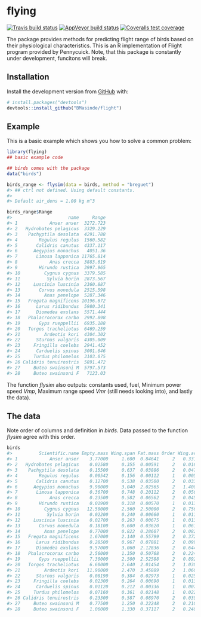 
<!-- README.md is generated from README.Rmd. Please edit that file -->
flying
======

<!-- badges: start -->
[![Travis build status](https://travis-ci.org/BMasinde/flight.svg?branch=master)](https://travis-ci.org/BMasinde/flight) [![AppVeyor build status](https://ci.appveyor.com/api/projects/status/github/BMasinde/flight?branch=master&svg=true)](https://ci.appveyor.com/project/BMasinde/flight) [![Coveralls test coverage](https://coveralls.io/repos/github/BMasinde/flight/badge.svg)](https://coveralls.io/r/BMasinde/flight?branch=master) <!-- badges: end -->

The package provides methods for predicting flight range of birds based on their physiological characteristics. This is an R implementation of Flight program provided by Pennycuick. Note, that this package is constantly under development, funcitons will break.

Installation
------------

Install the development version from [GitHub](https://github.com/) with:

``` r
# install.packages("devtools")
devtools::install_github("BMasinde/flight")
```

Example
-------

This is a basic example which shows you how to solve a common problem:

``` r
library(flying)
## basic example code

## birds comes with the package
data("birds")

birds_range <- flysim(data = birds, method = "breguet")
#> ## ctrl not defined. Using default constants.
#>             
#> Default air_dens = 1.00 kg m^3

birds_range$Range
#>                     name     Range
#> 1            Anser anser  3272.723
#> 2   Hydrobates pelagicus  3329.229
#> 3    Pachyptila desolata  4291.788
#> 4        Regulus regulus  1560.582
#> 5       Calidris canutus  4337.117
#> 6      Aegypius monachus   4051.36
#> 7       Limosa lapponica 11765.814
#> 8            Anas crecca  3883.619
#> 9        Hirundo rustica  3997.965
#> 10         Cygnus cygnus  3379.585
#> 11          Sylvia borin  2873.567
#> 12     Luscinia luscinia  2360.887
#> 13       Corvus monedula  2515.598
#> 14         Anas penelope  5287.346
#> 15   Fregata magnificens 10196.672
#> 16      Larus ridibundus  5980.341
#> 17      Diomedea exulans  5571.444
#> 18   Phalacrocorax carbo  2992.898
#> 19       Gyps rueppellii  6935.188
#> 20   Torgos tracheliotus  6469.259
#> 21         Ardeotis kori  4304.302
#> 22      Sturnus vulgaris  4305.009
#> 23     Fringilla coelebs  2941.452
#> 24      Carduelis spinus  3001.646
#> 25     Turdus philomelos  3103.075
#> 26 Calidris tenuirostris  5891.472
#> 27     Buteo swainsoni M  5797.573
#> 28     Buteo swainsoni F   7123.03
```

The function *flysim* also outputs: constants used, fuel, Minimum power speed *Vmp*, Maximum range speed *Vmr* (still needs looking into), and lastly the data).

The data
--------

Note order of columns and definition in *birds*. Data passed to the function *flysim* agree with this order.

``` r
birds
#>          Scientific.name Empty.mass Wing.span Fat.mass Order Wing.area
#> 1            Anser anser    3.77000     1.600  0.84641     2   0.33100
#> 2   Hydrobates pelagicus    0.02580     0.355  0.00591     2   0.01610
#> 3    Pachyptila desolata    0.15500     0.637  0.03886     2   0.04710
#> 4        Regulus regulus    0.00542     0.156  0.00112     1   0.00525
#> 5       Calidris canutus    0.12700     0.538  0.03500     2   0.03320
#> 6      Aegypius monachus    9.90000     3.040  2.02565     2   1.40000
#> 7       Limosa lapponica    0.36700     0.748  0.20112     2   0.05680
#> 8            Anas crecca    0.23500     0.582  0.06562     2   0.04580
#> 9        Hirundo rustica    0.01900     0.318  0.00570     1   0.01320
#> 10         Cygnus cygnus   12.50000     2.560  2.50000     2   0.75600
#> 11          Sylvia borin    0.02200     0.240  0.00660     1   0.01100
#> 12     Luscinia luscinia    0.02700     0.263  0.00675     1   0.01300
#> 13       Corvus monedula    0.18100     0.600  0.03620     1   0.06180
#> 14         Anas penelope    0.77000     0.822  0.28607     2   0.08290
#> 15   Fregata magnificens    1.67000     2.140  0.55799     2   0.37200
#> 16      Larus ridibundus    0.28500     0.967  0.07881     2   0.09920
#> 17      Diomedea exulans    9.57000     3.060  2.12836     2   0.64400
#> 18   Phalacrocorax carbo    2.56000     1.350  0.50768     2   0.22400
#> 19       Gyps rueppellii    7.30000     2.500  2.52588     2   0.89200
#> 20   Torgos tracheliotus    6.60000     2.640  2.01454     2   1.03000
#> 21         Ardeotis kori   11.90000     2.470  3.45889     2   1.06000
#> 22      Sturnus vulgaris    0.08190     0.384  0.02973     1   0.02530
#> 23     Fringilla coelebs    0.02300     0.264  0.00690     1   0.01310
#> 24      Carduelis spinus    0.01120     0.212  0.00336     1   0.00785
#> 25     Turdus philomelos    0.07160     0.361  0.02148     1   0.02250
#> 26 Calidris tenuirostris    0.23300     0.587  0.08970     2   0.03960
#> 27     Buteo swainsoni M    0.77500     1.250  0.22248     2   0.21000
#> 28     Buteo swainsoni F    1.06000     1.330  0.37117     2   0.24000
```
